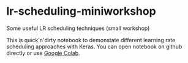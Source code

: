 # lr-scheduling-miniworkshop
Some useful LR scheduling techniques (small workshop)

This is quick'n'dirty notebook to demonstate different learning rate scheduling approaches with Keras.
You can open notebook on github directly or use [Google Colab](https://colab.research.google.com/github/johngull/lr-scheduling-miniworkshop/blob/master/Some_useful_LR_scheduling_techniques.ipynb).
